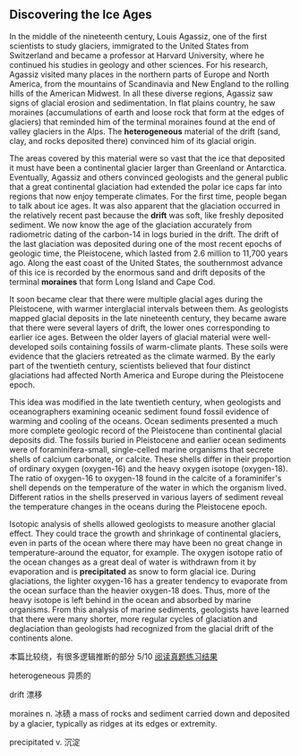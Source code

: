 ## Discovering the Ice Ages

In the middle of the nineteenth century, Louis Agassiz, one of the first scientists to study glaciers, immigrated to the United States from Switzerland and became a professor at Harvard University, where he continued his studies in geology and other sciences. For his research, Agassiz visited many places in the northern parts of Europe and North America, from the mountains of Scandinavia and New England to the rolling hills of the American Midwest. In all these diverse regions, Agassiz saw signs of glacial erosion and sedimentation. In flat plains country, he saw moraines (accumulations of earth and loose rock that form at the edges of glaciers) that reminded him of the terminal moraines found at the end of valley glaciers in the Alps. The **heterogeneous** material of the drift (sand, clay, and rocks deposited there) convinced him of its glacial origin.

The areas covered by this material were so vast that the ice that deposited it must have been a continental glacier larger than Greenland or Antarctica. Eventually, Agassiz and others convinced geologists and the general public that a great continental glaciation had extended the polar ice caps far into regions that now enjoy temperate climates. For the first time, people began to talk about ice ages. It was also apparent that the glaciation occurred in the relatively recent past because the **drift** was soft, like freshly deposited sediment. We now know the age of the glaciation accurately from radiometric dating of the carbon-14 in logs buried in the drift. The drift of the last glaciation was deposited during one of the most recent epochs of geologic time, the Pleistocene, which lasted from 2.6 million to 11,700 years ago. Along the east coast of the United States, the southernmost advance of this ice is recorded by the enormous sand and drift deposits of the terminal **moraines** that form Long Island and Cape Cod.

It soon became clear that there were multiple glacial ages during the Pleistocene, with warmer interglacial intervals between them. As geologists mapped glacial deposits in the late nineteenth century, they became aware that there were several layers of drift, the lower ones corresponding to earlier ice ages. Between the older layers of glacial material were well-developed soils containing fossils of warm-climate plants. These soils were evidence that the glaciers retreated as the climate warmed. By the early part of the twentieth century, scientists believed that four distinct glaciations had affected North America and Europe during the Pleistocene epoch.

This idea was modified in the late twentieth century, when geologists and oceanographers examining oceanic sediment found fossil evidence of warming and cooling of the oceans. Ocean sediments presented a much more complete geologic record of the Pleistocene than continental glacial deposits did. The fossils buried in Pleistocene and earlier ocean sediments were of foraminifera-small, single-celled marine organisms that secrete shells of calcium carbonate, or calcite. These shells differ in their proportion of ordinary oxygen (oxygen-16) and the heavy oxygen isotope (oxygen-18). The ratio of oxygen-16 to oxygen-18 found in the calcite of a foraminifer's shell depends on the temperature of the water in which the organism lived. Different ratios in the shells preserved in various layers of sediment reveal the temperature changes in the oceans during the Pleistocene epoch.

Isotopic analysis of shells allowed geologists to measure another glacial effect. They could trace the growth and shrinkage of continental glaciers, even in parts of the ocean where there may have been no great change in temperature-around the equator, for example. The oxygen isotope ratio of the ocean changes as a great deal of water is withdrawn from it by evaporation and is **precipitated** as snow to form glacial ice. During glaciations, the lighter oxygen-16 has a greater tendency to evaporate from the ocean surface than the heavier oxygen-18 does. Thus, more of the heavy isotope is left behind in the ocean and absorbed by marine organisms. From this analysis of marine sediments, geologists have learned that there were many shorter, more regular cycles of glaciation and deglaciation than geologists had recognized from the glacial drift of the continents alone.

本篇比较绕，有很多逻辑推断的部分 5/10 [阅读真题练习结果](https://toefl.kmf.com/reading/result/165936149508904400)

heterogeneous                       异质的

drift                         漂移

moraines      n. 冰碛 a mass of rocks and sediment carried down and deposited by a glacier, typically as ridges at its edges or extremity.

precipitated               v. 沉淀 
